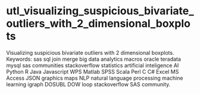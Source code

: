 # utl_visualizing_suspicious_bivariate_outliers_with_2_dimensional_boxplots
Visualizing suspicious bivariate outliers with 2 dimensional boxplots.  Keywords: sas sql join merge big data analytics macros oracle teradata mysql sas communities stackoverflow statistics artificial inteligence AI Python R Java Javascript WPS Matlab SPSS Scala Perl C C# Excel MS Access JSON graphics maps NLP natural language processing machine learning igraph DOSUBL DOW loop stackoverflow SAS community.
